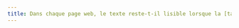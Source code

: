 ```yaml
---
title: Dans chaque page web, le texte reste-t-il lisible lorsque la [taille des caractères](#taille-des-caracteres) est augmentée jusqu’à 200%, au moins (hors cas particuliers) ?
---
```

